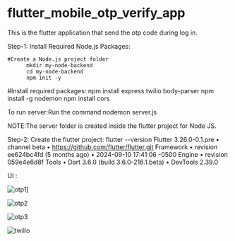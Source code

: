 # flutter_mobile_otp_verify_app
This is the flutter application that send the otp code during log in.

Step-1: Install Required Node.js Packages:

    #Create a Node.js project folder
          mkdir my-node-backend
          cd my-node-backend
          npm init -y

   #Install required packages:
        npm install express twilio body-parser
        npm install -g nodemon
        npm install cors

To run server:Run the command
   nodemon server.js

   NOTE:The server folder is created inside the flutter project for Node JS.

 Step-2: Create the flutter project:
         flutter --version
         Flutter 3.26.0-0.1.pre • channel beta • https://github.com/flutter/flutter.git
         Framework • revision ee624bc4fd (5 months ago) • 2024-09-10 17:41:06 -0500
         Engine • revision 059e4e6d8f
         Tools • Dart 3.6.0 (build 3.6.0-216.1.beta) • DevTools 2.39.0


UI :

![otp1](https://github.com/user-attachments/assets/88babce6-abdd-40b6-a168-b8b79a29fed5)]

![otp2](https://github.com/user-attachments/assets/66f2538d-f38d-4d9a-9e31-35c02f5e495f)

![otp3](https://github.com/user-attachments/assets/559ef31b-a39a-4f34-89f9-7c93e4f0af7f)


![twilio](https://github.com/user-attachments/assets/0c22ab14-5384-4ad6-b4b1-75ac350abaea)


